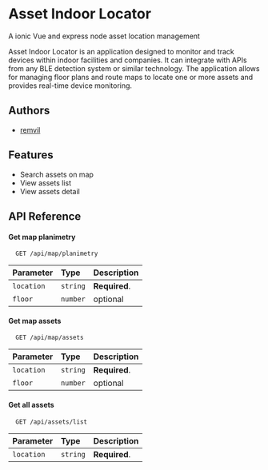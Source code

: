 
# Asset Indoor Locator

A ionic Vue and express node asset location management

Asset Indoor Locator is an application designed to monitor and track devices within indoor facilities and companies. It can integrate with APIs from any BLE detection system or similar technology. The application allows for managing floor plans and route maps to locate one or more assets and provides real-time device monitoring.


## Authors

- [remvil](https://www.github.com/remvil)


## Features

- Search assets on map
- View assets list
- View assets detail


## API Reference

#### Get map planimetry

```http
  GET /api/map/planimetry
```

| Parameter | Type     | Description                |
| :-------- | :------- | :------------------------- |
| `location` | `string` | **Required**. |
| `floor` | `number` | optional |


#### Get map assets

```http
  GET /api/map/assets
```

| Parameter | Type     | Description                |
| :-------- | :------- | :------------------------- |
| `location` | `string` | **Required**. |
| `floor` | `number` | optional |




#### Get all assets

```http
  GET /api/assets/list
```

| Parameter | Type     | Description                |
| :-------- | :------- | :------------------------- |
| `location` | `string` | **Required**. |

